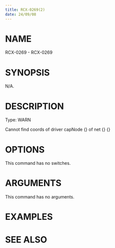 ```yaml
---
title: RCX-0269(2)
date: 24/09/08
---
```


# NAME

RCX-0269 - RCX-0269

# SYNOPSIS

N/A.

# DESCRIPTION

Type: WARN

Cannot find coords of driver capNode {} of net {} {}

# OPTIONS

This command has no switches.

# ARGUMENTS

This command has no arguments.

# EXAMPLES

# SEE ALSO
